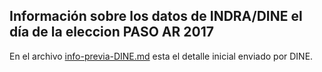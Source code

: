 ## Información sobre los datos de INDRA/DINE el día de la eleccion PASO AR 2017

En el archivo [info-previa-DINE.md](info-previa-DINE.md) esta el detalle inicial enviado por DINE.  